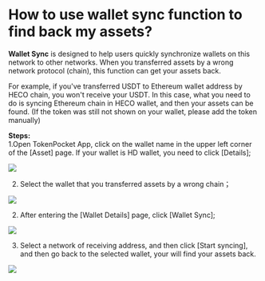 # How to use wallet sync function to find back my assets?

**Wallet Sync** is designed to help users quickly synchronize wallets on this network to other networks. When you transferred assets by a wrong network protocol \(chain\), this function can get your assets back. 

For example, if you've transferred USDT to Ethereum wallet address by HECO chain, you won't receive your USDT. In this case, what you need to do is syncing Ethereum chain in HECO wallet, and then your assets can be found. \(If the token was still not shown on your wallet, please add the token manually\)

**Steps:**  
1.Open TokenPocket App, click on the wallet name in the upper left corner of the \[Asset\] page. If your wallet is HD wallet, you need to click \[Details\];

![](../.gitbook/assets/tong-bu-01.jpg)

2. Select the wallet that you transferred assets by a wrong chain；

![](../.gitbook/assets/tong-bu-1.png)

2. After entering the \[Wallet Details\] page, click \[Wallet Sync\];

![](../.gitbook/assets/tong-bu-2.jpg)

3. Select a network of receiving address, and then click \[Start syncing\], and then go back to the selected wallet, your will find your assets back. 

![](../.gitbook/assets/guan-li-5%20%281%29.png)

